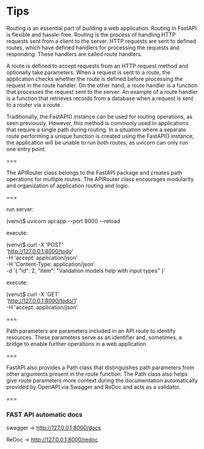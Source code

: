# Tips


Routing is an essential part of building a web application. Routing in FastAPI is flexible
and hassle-free. Routing is the process of handling HTTP requests sent from a client to
the server. HTTP requests are sent to defined routes, which have defined handlers for
processing the requests and responding. These handlers are called route handlers.


A route is defined to accept requests from an HTTP request method and optionally take
parameters. When a request is sent to a route, the application checks whether the route
is defined before processing the request in the route handler. On the other hand, a route
handler is a function that processes the request sent to the server. An example of a route
handler is a function that retrieves records from a database when a request is sent to
a router via a route.


Traditionally, the FastAPI() instance can be used for routing operations, as seen
previously. However, this method is commonly used in applications that require a single
path during routing. In a situation where a separate route performing a unique function is
created using the FastAPI() instance, the application will be unable to run both routes,
as uvicorn can only run one entry point.

===

The APIRouter class belongs to the FastAPI package and creates path operations for
multiple routes. The APIRouter class encourages modularity and organization of
application routing and logic.


=== 


run server:

(venv)$ uvicorn api:app --port 8000 --reload

execute:

(venv)$ curl -X 'POST' \
'http://127.0.0.1:8000/todo' \
-H 'accept: application/json' \
-H 'Content-Type: application/json' \
-d '{
"id": 2,
"item": "Validation models help with input types"
}'


execute:

(venv)$ curl -X 'GET' \
'http://127.0.0.1:8000/todo/1' \
-H 'accept: application/json'


===


Path parameters are parameters included in an API route to identify resources. These
parameters serve as an identifier and, sometimes, a bridge to enable further operations in
a web application.


===

FastAPI also provides a Path class that distinguishes path parameters from other
arguments present in the route function. The Path class also helps give route parameters
more context during the documentation automatically provided by OpenAPI via Swagger
and ReDoc and acts as a validator.


===

### FAST API automatic docs


swagger -> http://127.0.0.1:8000/docs

ReDoc -> http://127.0.0.1:8000/redoc

